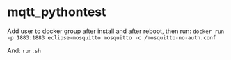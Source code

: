# mqtt_pythontest

Add user to docker group after install and after reboot, then run:
    ```
    docker run -p 1883:1883 eclipse-mosquitto mosquitto -c /mosquitto-no-auth.conf
    ```
    
And:
    ```
    run.sh
    ```
